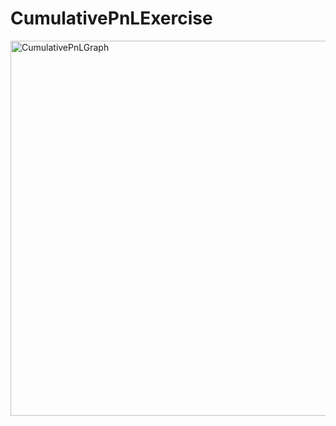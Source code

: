 # CumulativePnLExercise
<img width="1000" height="600" alt="CumulativePnLGraph" src="https://github.com/user-attachments/assets/4323aaf3-310a-4fc7-a051-a38214f31bba" />

